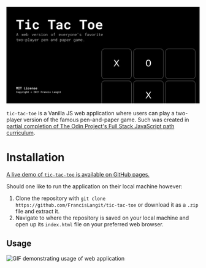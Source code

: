 ![Banner](readme_banner.png)

`tic-tac-toe` is a Vanilla JS web application where users can play a two-player version of the famous pen-and-paper game. Such was created in [partial completion of The Odin Project's Full Stack JavaScript path curriculum](https://www.theodinproject.com/paths/full-stack-javascript/courses/javascript/lessons/tic-tac-toe).

# Installation

[A live demo of `tic-tac-toe` is available on GitHub pages.](https://francislangit.github.io/bookly/)

Should one like to run the application on their local machine however:

1. Clone the repository with `git clone https://github.com/FrancisLangit/tic-tac-toe` or download it as a `.zip` file and extract it.
2. Navigate to where the repository is saved on your local machine and open up its `index.html` file on your preferred web browser.

## Usage

![GIF demonstrating usage of web application](/home/francislangit/Desktop/tic-tac-toe/readme_usage_gif.gif)

